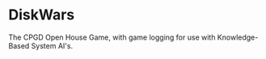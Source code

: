 DiskWars
=============

The CPGD Open House Game, with game logging for use with Knowledge-Based System AI's.
